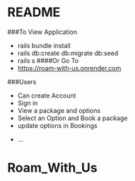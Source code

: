 # README

###To View Application
- rails bundle install
- rails db:create db:migrate db:seed
- rails s
####Or Go To
- https://roam-with-us.onrender.com

###Users
- Can create Account
- Sign in
- View a package and options
- Select an Option and Book a package
- update options in Bookings


* ...
# Roam_With_Us
